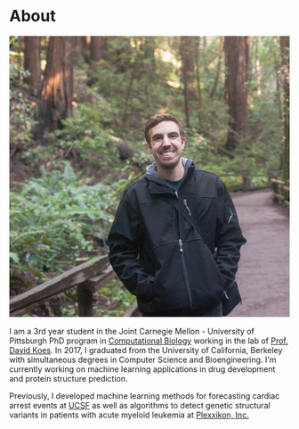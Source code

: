 <br>

# About
![myface](/images/headshot.jpg)

<!-- <br style="margin-top: 1px; display: block; margin: 5px 0;"> -->
<!-- <hr style="height:4pt; visibility:hidden;" /> -->
I am a 3rd year student in the Joint Carnegie Mellon - University of Pittsburgh PhD program in [Computational Biology](http://www.compbio.cmu.edu/) working in the lab of [Prof. David Koes](http://www.pitt.edu/~dkoes/). In 2017, I graduated from the University of California, Berkeley with simultaneous degrees in Computer Science and Bioengineering. I'm currently working on machine learning applications in drug development and protein structure prediction.

Previously, I developed machine learning methods for forecasting cardiac arrest events at [UCSF](https://hulab.ucsf.edu/) as well as algorithms to detect genetic structural variants in patients with acute myeloid leukemia at [Plexxikon, Inc.](http://www.plexxikon.com)






